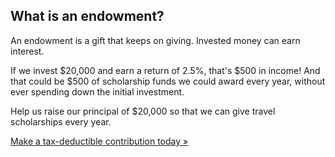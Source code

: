 ## What is an endowment? 

An endowment is a gift that keeps on giving. Invested money can earn interest.

If we invest $20,000 and earn a return of 2.5%, that's $500 in income! And that could be $500 of scholarship funds we could award every year, without ever spending down the initial investment.

Help us raise our principal of $20,000 so that we can give travel scholarships every year.

<a href="https://donate.stripe.com/aFa4gz5lTa4peTyeDA2Fa00">Make a tax-deductible contribution today &raquo;</a>

